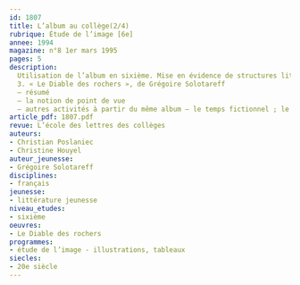 ```yaml
---
id: 1807
title: L’album au collège(2/4)
rubrique: Étude de l’image [6e]
annee: 1994
magazine: n°8 1er mars 1995
pages: 5
description: 
  Utilisation de l’album en sixième. Mise en évidence de structures littéraires que soulignent les illustrations. Travail sur la connotation et l’intertextualité.
  3. « Le Diable des rochers », de Grégoire Solotareff
  – résumé
  – la notion de point de vue
  – autres activités à partir du même album – le temps fictionnel ; le thème ; l’implicite
article_pdf: 1807.pdf
revue: L’école des lettres des collèges
auteurs:
- Christian Poslaniec
- Christine Houyel
auteur_jeunesse:
- Grégoire Solotareff
disciplines:
- français
jeunesse:
- littérature jeunesse
niveau_etudes:
- sixième
oeuvres:
- Le Diable des rochers
programmes:
- étude de l’image - illustrations, tableaux
siecles:
- 20e siècle
---
```

